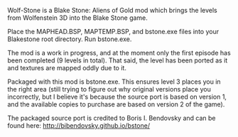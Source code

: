 Wolf-Stone is a Blake Stone: Aliens of Gold mod which brings the levels from Wolfenstein 3D into the Blake Stone game.

Place the MAPHEAD.BSP,  MAPTEMP.BSP, and bstone.exe files into your Blakestone root directory. Run bstone.exe.

The mod is a work in progress, and at the moment only the first episode has been completed (9 levels in total). That said, the level has been ported as it and textures are mapped oddly due to it.

Packaged with this mod is bstone.exe. This ensures level 3 places you in the right area (still trying to figure out why original versions place you incorrectly, but I believe it's because the source port is based on version 1, and the available copies to purchase are based on version 2 of the game).

The packaged source port is credited to Boris I. Bendovsky and can be found here: http://bibendovsky.github.io/bstone/





